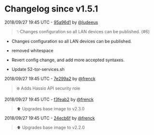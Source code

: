 # Changelog since v1.5.1

2018/09/27 19:45 UTC - [95a96d1](https://github.com/hassio-addons/addon-tor/commit/95a96d16a0ded9f158569083daafdade193e976c) by [@ludeeus](https://github.com/ludeeus)
> ✨Changes configuration so all LAN devices can be published. (#6)

* Changes configuration so all LAN devices can be published.

* removed whitespace

* Revert config change, and add more accepted syntaxes.

* Update 52-tor-services.sh 

2018/09/27 19:45 UTC - [7e299a2](https://github.com/hassio-addons/addon-tor/commit/7e299a2fd98fc9ec8854999e72d13374590a2155) by [@frenck](https://github.com/frenck)
> :snowflake: Adds Hassio API security role 

2018/09/27 19:45 UTC - [f3feab2](https://github.com/hassio-addons/addon-tor/commit/f3feab2928efd5e560fa3e309e42899f23a6c297) by [@frenck](https://github.com/frenck)
> :arrow_up: Upgrades base image to v2.3.0 

2018/09/27 19:45 UTC - [24ecb6f](https://github.com/hassio-addons/addon-tor/commit/24ecb6f59626c3375a73e05832987324d43b4312) by [@frenck](https://github.com/frenck)
> :arrow_up: Upgrades base image to v2.2.0 

